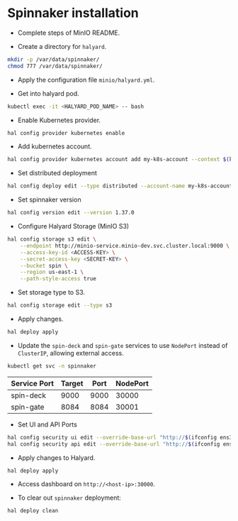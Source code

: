 # Spinnaker installation

- Complete steps of MinIO README.

- Create a directory for `halyard`.

```bash
mkdir -p /var/data/spinnaker/
chmod 777 /var/data/spinnaker/
```

- Apply the configuration file `minio/halyard.yml`.

- Get into halyard pod.

```bash
kubectl exec -it <HALYARD_POD_NAME> -- bash
```

- Enable Kubernetes provider.

```bash
hal config provider kubernetes enable
```

- Add kubernetes account.

```bash
hal config provider kubernetes account add my-k8s-account --context $(kubectl config current-context)
```

- Set distributed deployment

```bash
hal config deploy edit --type distributed --account-name my-k8s-account
```

- Set spinnaker version

```bash
hal config version edit --version 1.37.0
```

- Configure Halyard Storage (MinIO S3)

```bash
hal config storage s3 edit \
    --endpoint http://minio-service.minio-dev.svc.cluster.local:9000 \
    --access-key-id <ACCESS-KEY> \
    --secret-access-key <SECRET-KEY> \
    --bucket spin \
    --region us-east-1 \
    --path-style-access true
```

- Set storage type to S3.

```bash
hal config storage edit --type s3
```

- Apply changes.

```bash
hal deploy apply
```

- Update the `spin-deck` and `spin-gate` services to use `NodePort` instead of `ClusterIP`, allowing external access.

```bash
kubectl get svc -n spinnaker
```

| Service Port | Target | Port | NodePort |
| ------------ | ------ | ---- | -------- |
| spin-deck    | 9000   | 9000 | 30000    |
| spin-gate    | 8084   | 8084 | 30001    |

- Set UI and API Ports

```bash
hal config security ui edit --override-base-url "http://$(ifconfig ens33 | sed -En -e 's/.*inet ([0-9.]+).*/\1/p'):30000" # Host IP address
hal config security api edit --override-base-url "http://$(ifconfig ens33 | sed -En -e 's/.*inet ([0-9.]+).*/\1/p'):30001" # Host IP address
```

- Apply changes to Halyard.

```bash
hal deploy apply
```

- Access dashboard on `http://<host-ip>:30000`.

- To clear out `spinnaker` deployment:

```bash
hal deploy clean
```
